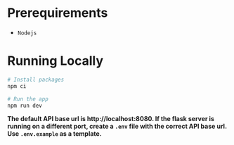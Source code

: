 # Prerequirements
- `Nodejs`

# Running Locally

```bash
# Install packages
npm ci

# Run the app
npm run dev
```

**The default API base url is http://localhost:8080. If the flask server is running on a different port, create a `.env` file with the correct API base url. Use `.env.example` as a template.**
